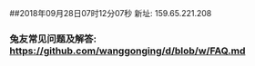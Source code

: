 ##2018年09月28日07时12分07秒 新址: 159.65.221.208
### 兔友常见问题及解答: https://github.com/wanggonging/d/blob/w/FAQ.md
